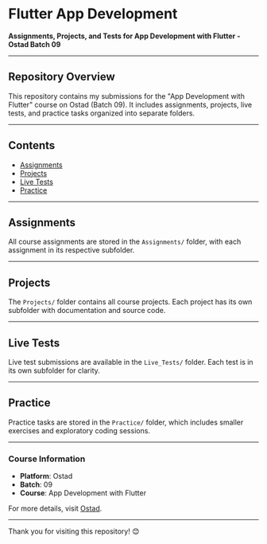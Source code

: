 
# Flutter App Development

**Assignments, Projects, and Tests for App Development with Flutter - Ostad Batch 09**

---

## Repository Overview

This repository contains my submissions for the "App Development with Flutter" course on Ostad (Batch 09). It includes assignments, projects, live tests, and practice tasks organized into separate folders.

---

## Contents

- [Assignments](https://github.com/ashraful-thofa/Flutter_App_Development/tree/assignments)
- [Projects](https://github.com/ashraful-thofa/Flutter_App_Development/tree/projects)
- [Live Tests](https://github.com/ashraful-thofa/Flutter_App_Development/tree/live_tests)
- [Practice](#practice)

---

## Assignments

All course assignments are stored in the `Assignments/` folder, with each assignment in its respective subfolder.

---

## Projects

The `Projects/` folder contains all course projects. Each project has its own subfolder with documentation and source code.

---

## Live Tests

Live test submissions are available in the `Live_Tests/` folder. Each test is in its own subfolder for clarity.

---

## Practice

Practice tasks are stored in the `Practice/` folder, which includes smaller exercises and exploratory coding sessions.

---


### Course Information

- **Platform**: Ostad
- **Batch**: 09
- **Course**: App Development with Flutter

For more details, visit [Ostad](https://ostad.app).

---

Thank you for visiting this repository! 😊
